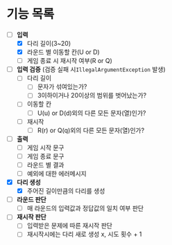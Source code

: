 # 기능 목록

-[ ] **입력**
    - [x] 다리 길이(3~20)
    - [x] 라운드 별 이동할 칸(U or D)
    - [ ] 게임 종료 시 재시작 여부(R or Q)
-[ ] **입력 검증** (검증 실패 시`IllegalArgumentException` 발생)
    - [ ] 다리 길이
        - [ ] 문자가 섞여있는가?
        - [ ] 3이하이거나 20이상의 범위를 벗어났는가?
    - [ ] 이동할 칸
        - [ ] U(u) or D(d)외의 다른 모든 문자(열)인가?
    - [ ] 재시작
        - [ ] R(r) or Q(q)외의 다른 모든 문자(열)인가?
-[ ] **출력**
    - [ ] 게임 시작 문구
    - [ ] 게임 종료 문구
    - [ ] 라운드 별 결과
    - [ ] 예외에 대한 에러메시지
- [x] **다리 생성**
    - [x] 주어진 길이만큼의 다리를 생성
- [ ] **라운드 판단**
    - [ ] 매 라운드의 입력값과 정답값의 일치 여부 판단
- [ ] **재시작 판단**
    - [ ] 입력받은 문제에 따른 재시작 판단
    - [ ] 재시작시에는 다리 새로 생성 x, 시도 횟수 + 1
